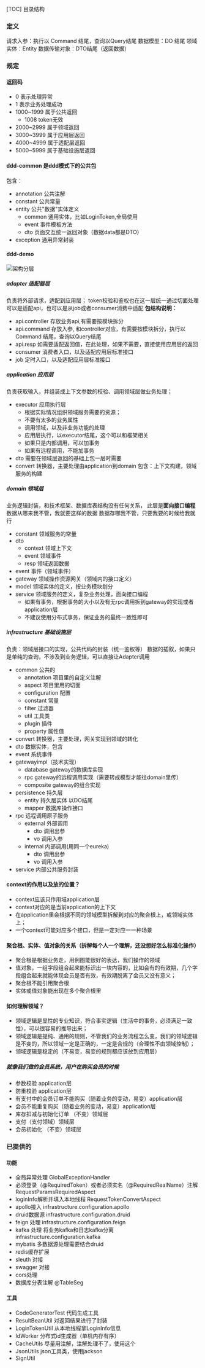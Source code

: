 [TOC] 目录结构

### 定义
请求入参：执行以 Command 结尾，查询以Query结尾
数据模型：DO 结尾
领域实体：Entity
数据传输对象：DTO结尾（返回数据）
### 规定
#### 返回码
- 0 表示处理异常
- 1 表示业务处理成功
- 1000~1999 属于公共返回
  - 1008 token无效
- 2000~2999 属于领域返回
- 3000~3999 属于应用层返回
- 4000~4999 属于适配层返回
- 5000~5999 属于基础设施层返回

#### ddd-common 是ddd模式下的公共包
包含：
- annotation 公共注解
- constant  公共常量
- entity  公共"数据"实体定义
  - common  通用实体，比如LoginToken,全局使用
  - event 事件模板方法
  - dto 页面交互统一返回对象（数据data都是DTO）
- exception 通用异常封装

#### ddd-demo 
![架构分层](doc/架构分层说明.png)
#####  adapter 适配器层
负责将外部请求，适配到应用层；
token校验和鉴权也在这一层统一通过切面处理
可以是适配api，也可以是从job或者consumer消费中适配
**包结构说明：**
- api.controller 存放业务api,有需要按模块拆分
- api.command  存放入参, 和controller对应，有需要按模块拆分，执行以 Command 结尾，查询以Query结尾
- api.resp 如需要适配返回值，在此处理，如果不需要，直接使用应用层的返回
- consumer 消费者入口，以及适配应用层标准接口
- job  定时入口，以及适配应用层标准接口
##### application 应用层
负责获取输入，并组装成上下文参数的校验、调用领域层做业务处理；
- executor 应用执行层
  - 根据实际情况组织领域服务需要的资源；
  - 不要有太多的业务属性
  - 调用领域，以及非业务功能的处理
  - 应用层执行，以executor结尾，这个可以和框架相关
  - 如果只是内部调用，可以加事务
  - 如果有远程调用，不能加事务
- dto 需要在领域层返回的基础上包一层时需要
- convert 转换器，主要处理由application到domain 包含：上下文构建，领域服务的构建
##### domain 领域层
业务逻辑封装，和技术框架、数据库表结构没有任何关系，
此层是**面向接口编程**
数据从哪来我不管，我就要这样的数据
数据存哪我不管，只要我要的时候给我就行
- constant 领域服务的常量
- dto
  - context 领域上下文
  - event 领域事件
  - resp  领域返回数据
- event 事件（领域事件）
- gateway 领域操作资源网关（领域内的接口定义）
- model 领域实体的定义，按业务模块划分
- service 领域服务的定义，复杂业务处理，面向接口编程
  - 如果有事务，根据事务的大小以及有无rpc调用拆到gateway的实现或者application层
  - 不建议使用分布式事务，保证业务的最终一致性即可
##### infrastructure 基础设施层
负责：领域层接口的实现，公共代码的封装（统一鉴权等）
数据的插叙，如果只是单纯的查询，不涉及到业务逻辑，可以直接让Adapter调用
- common 公共的
  - annotation 项目里的自定义注解
  - aspect 项目里用的切面
  - configuration 配置
  - constant 常量
  - filter  过滤器
  - util  工具类
  - plugin  插件
  - property 属性值
- convert 转换器，主要处理，网关实现到领域的转化
- dto  数据实体，包含
- event 系统事件
- gatewayimpl（技术实现）
  - database gateway的数据库实现
  - rpc gateway的远程调用实现（需要转成模型才能往domain里传）
  - composite gateway的组合实现
- persistence 持久层
  - entity  持久层实体  以DO结尾
  - mapper 数据库操作接口
- rpc 远程调用原子服务
  - external  外部调用
    - dto 调用出参
    - vo 调用入参
  - internal  内部调用(用同一个eureka)
    - dto 调用出参
    - vo 调用入参
- service 内部公共服务封装

#### context的作用以及放的位置？
- context应该只作用域application层
- context对应的是当前application的上下文
- 在application里会根据不同的领域模型拆解到对应的聚合根上，或领域实体上；
- 一个context可能对应多个接口，但是一定对应一一种场景 
#### 聚合根、实体、值对象的关系（拆解每个人一个理解，还没想好怎么标准化操作）
- 聚合根是根据业务走，用例图能很好的表达，我们操作的领域
- 值对象，一组字段组合起来能标识出一块内容的，比如会有的有效期，几个字段组合起来就能体现会员是否有效，有效期脱离了会员又没有意义；
- 聚合根不能引用聚合根
- 实体或值对象能出现在多个聚合根里

#### 如何理解领域？
- 领域逻辑是显性的专业知识，符合事实逻辑（生活中的事务，必须满足一致性），可以很容易的推导出来；
- 领域逻辑是提纯、通用的规则，不管我们的业务流程怎么变，我们的领域逻辑是不变的，所以领域一定是正确的，一定是合规的（合理性不由领域控制）；
- 领域逻辑是稳定的（不易变，易变的规则都应该放到应用层）
##### 就像我们做的会员系统，用户在购买会员的时候
- 参数校验 application层
- 防重校验 application层
- 有支付中的会员订单不能购买（随着业务的变动，易变）application层
- 会员不能重复购买（随着业务的变动，易变）application层
- 库存扣减与初始化订单 （不变）领域层
- 支付（支付领域）领域层
- 会员初始化 （不变）领域层
### 已提供的
#### 功能
- 全局异常处理 GlobalExceptionHandler
- 必须登录（@RequiredToken）或者必须实名（@RequiredRealName）注解  RequestParamsRequiredAspect
- loginInfo解析并填入本地线程  RequestTokenConvertAspect
- apollo接入  infrastructure.configuration.apollo
- druid数据源  infrastructure.configuration.druid
- feign 处理  infrastructure.configuration.feign
- kafka 处理 将业务kafka和日志kafka分离 infrastructure.configuration.kafka
- mybatis 多数据源处理需要结合druid 
- redis缓存扩展
- sleuth 对接
- swagger 对接
- cors处理
- 数据库分表注解 @TableSeg
#### 工具
- CodeGeneratorTest  代码生成工具
- ResultBeanUtil 对返回结果进行了封装
- LoginTokenUtil 从本地线程拿LoginInfo信息
- IdWorker 分布式id生成器（单机内存有序）
- CacheUtils 尽量用注解，注解处理不了，使用这个
- JsonUtils  json工具类，使用jackson
- SignUtil


